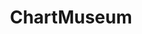 ---
codehost: https://github.com/helm/chartmuseum
logohandle: chartmuseum
sort: chartmuseum
title: ChartMuseum
website: https://chartmuseum.com/
---